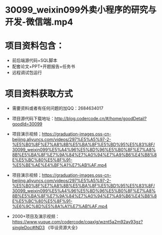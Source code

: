  # 30099_weixin099外卖小程序的研究与开发-微信端.mp4
    
 
 # 项目资料包含：
 * 前后端源代码+SQL脚本
 * 配套论文+PPT+开题报告+任务书
 * 远程调试包运行

 # 项目资料获取方式
 * 需要资料或者有任何问题的加QQ：2684634017

 * 项目源代码下载地址：http://blog.codercode.cn/#/home/goodDetail?goodId=30099
 
 
 * 项目演示视频；https://graduation-images.oss-cn-beijing.aliyuncs.com/videos/297%E5%A5%97-2-%E5%B0%8F%E7%A8%8B%E5%BA%8F%E5%BD%95%E5%83%8F/30099_weixin099%E5%A4%96%E5%8D%96%E5%B0%8F%E7%A8%8B%E5%BA%8F%E7%9A%84%E7%A0%94%E7%A9%B6%E4%B8%8E%E5%BC%80%E5%8F%91-%E5%BE%AE%E4%BF%A1%E7%AB%AF.mp4
 
 

 * 项目演示视频；https://graduation-images.oss-cn-beijing.aliyuncs.com/videos/297%E5%A5%97-2-%E5%B0%8F%E7%A8%8B%E5%BA%8F%E5%BD%95%E5%83%8F/30099_weixin099%E5%A4%96%E5%8D%96%E5%B0%8F%E7%A8%8B%E5%BA%8F%E7%9A%84%E7%A0%94%E7%A9%B6%E4%B8%8E%E5%BC%80%E5%8F%91-%E6%9C%8D%E5%8A%A1%E7%AB%AF.mp4
 
 
 
 * 2000+项目及演示视频：https://www.yuque.com/codercode/cqaxlg/wznt5a2m92ay93gz?singleDoc#lND3 《毕设资源大全》
